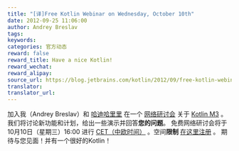 ```yaml
---
title: "[译]Free Kotlin Webinar on Wednesday, October 10th"
date: 2012-09-25 11:06:00
author: Andrey Breslav
tags:
keywords:
categories: 官方动态
reward: false
reward_title: Have a nice Kotlin!
reward_wechat:
reward_alipay:
source_url: https://blog.jetbrains.com/kotlin/2012/09/free-kotlin-webinar-on-wednesday-october-10th/
translator:
translator_url:
---
```


加入我（Andrey Breslav）和 [哈迪哈里里](http://www.jetbrains.com/devnet/academy/experts/Hadi_Hariri.html) 在一个 [网络研讨会](https://www4.gotomeeting.com/register/662905759) 关于 [Kotlin M3](http://blog.jetbrains.com/kotlin/2012/09/kotlin-m3-is-out/) 。我们将讨论新功能和计划，给出一些演示并回答<strong>您的问题</strong>。
免费网络研讨会将于10月10日（星期三）16:00 </strong>进行 [CET（中欧时间）](http://wwp.greenwichmeantime.com/time-zone/europe/european-union/central-european-time/) 。空间<strong>限制</strong> [在这里注册](https://www4.gotomeeting.com/register/662905759) 。
期待与您见面！并有一个很好的Kotlin！
